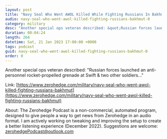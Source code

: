 ```yaml
---
layout: post
title: "Navy Seal Who Went AWOL Killed While Fighting Russians In Bakhmut"
audio: navy-seal-who-went-awol-killed-fighting-russians-bakhmut-0
category: military
desc: "Another special ops veteran described: &quot;Russian forces launched an anti-personnel rocket-propelled grenade at Swift &amp; two other soldiers...&quot;"
duration: 00:04:24
length: 264
datetime: Sat, 21 Jan 2023 17:00:00 +0000
tags: podcast
guid: navy-seal-who-went-awol-killed-fighting-russians-bakhmut-0
order: 0
---
```

Another special ops veteran described: &quot;Russian forces launched an anti-personnel rocket-propelled grenade at Swift &amp; two other soldiers...&quot;

Link: [https://www.zerohedge.com/military/navy-seal-who-went-awol-killed-fighting-russians-bakhmut](https://www.zerohedge.com/military/navy-seal-who-went-awol-killed-fighting-russians-bakhmut)

About: The Zerohedge Podcast is a non-commercial, automated program, designed to give people a way to get news from Zerohedge in an audio format.  I am actively working on tweaking and improving the setup to create a better listening experience (December 2022).  Suggestions are welcome: [zerohedgePodcast@outlook.com](mailto:zerohedgePodcast@outlook.com)